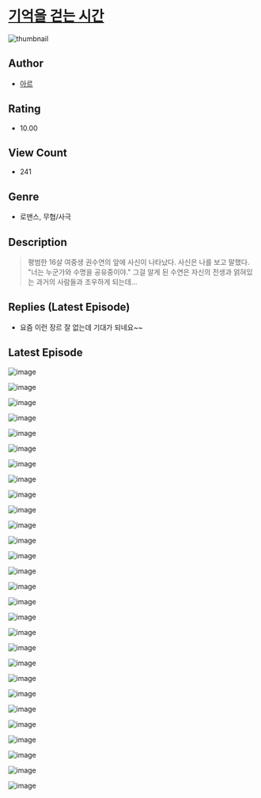 # [기억을 걷는 시간](https://comic.naver.com/bestChallenge/list?titleId=810055)
![thumbnail](https://image-comic.pstatic.net/user_contents_data/challenge_comic/2023/05/23/336801/upload_3991087790802952501_480x623.jpeg)

## Author
- [아르](https://comic.naver.com/artistTitle?id=336801)

## Rating
- 10.00

## View Count
- 241

## Genre
- 로맨스, 무협/사극

## Description
> 평범한 16살 여중생 권수연의 앞에 사신이 나타났다. 사신은 나를 보고 말했다. "너는 누군가와 수명을 공유중이야." 그걸 알게 된 수연은 자신의 전생과 얽혀있는 과거의 사람들과 조우하게 되는데...

## Replies (Latest Episode)
- 요즘 이런 장르 잘 없는데 기대가 되네요~~

## Latest Episode
![image](https://image-comic.pstatic.net/user_contents_data/challenge_comic/2023/05/23/336801/upload_7219945549311914039.jpeg)

![image](https://image-comic.pstatic.net/user_contents_data/challenge_comic/2023/05/23/336801/upload_3919030183816018275.jpeg)

![image](https://image-comic.pstatic.net/user_contents_data/challenge_comic/2023/05/23/336801/upload_3486410871372592230.jpeg)

![image](https://image-comic.pstatic.net/user_contents_data/challenge_comic/2023/05/23/336801/upload_3545794593116676660.jpeg)

![image](https://image-comic.pstatic.net/user_contents_data/challenge_comic/2023/05/23/336801/upload_7377570427376788278.jpeg)

![image](https://image-comic.pstatic.net/user_contents_data/challenge_comic/2023/05/23/336801/upload_4050817862320075107.jpeg)

![image](https://image-comic.pstatic.net/user_contents_data/challenge_comic/2023/05/23/336801/upload_7161064467489436261.jpeg)

![image](https://image-comic.pstatic.net/user_contents_data/challenge_comic/2023/05/23/336801/upload_7365695886466496869.jpeg)

![image](https://image-comic.pstatic.net/user_contents_data/challenge_comic/2023/05/23/336801/upload_3832675854793849188.jpeg)

![image](https://image-comic.pstatic.net/user_contents_data/challenge_comic/2023/05/23/336801/upload_3545006027759431731.jpeg)

![image](https://image-comic.pstatic.net/user_contents_data/challenge_comic/2023/05/23/336801/upload_7148399399157524018.jpeg)

![image](https://image-comic.pstatic.net/user_contents_data/challenge_comic/2023/05/23/336801/upload_3486121682519864932.jpeg)

![image](https://image-comic.pstatic.net/user_contents_data/challenge_comic/2023/05/23/336801/upload_3689353410357114416.jpeg)

![image](https://image-comic.pstatic.net/user_contents_data/challenge_comic/2023/05/23/336801/upload_7293641380489869618.jpeg)

![image](https://image-comic.pstatic.net/user_contents_data/challenge_comic/2023/05/23/336801/upload_3631137589692479537.jpeg)

![image](https://image-comic.pstatic.net/user_contents_data/challenge_comic/2023/05/23/336801/upload_3544395812529845817.jpeg)

![image](https://image-comic.pstatic.net/user_contents_data/challenge_comic/2023/05/23/336801/upload_3618980057780336945.jpeg)

![image](https://image-comic.pstatic.net/user_contents_data/challenge_comic/2023/05/23/336801/upload_7077178538618599734.jpeg)

![image](https://image-comic.pstatic.net/user_contents_data/challenge_comic/2023/05/23/336801/upload_3486130693425214051.jpeg)

![image](https://image-comic.pstatic.net/user_contents_data/challenge_comic/2023/05/23/336801/upload_3846699035523310390.jpeg)

![image](https://image-comic.pstatic.net/user_contents_data/challenge_comic/2023/05/23/336801/upload_7292560767573833779.jpeg)

![image](https://image-comic.pstatic.net/user_contents_data/challenge_comic/2023/05/23/336801/upload_7148958862416361315.jpeg)

![image](https://image-comic.pstatic.net/user_contents_data/challenge_comic/2023/05/23/336801/upload_7018068788422914405.jpeg)

![image](https://image-comic.pstatic.net/user_contents_data/challenge_comic/2023/05/23/336801/upload_4120847768706167601.jpeg)

![image](https://image-comic.pstatic.net/user_contents_data/challenge_comic/2023/05/23/336801/upload_7363446110387582566.jpeg)

![image](https://image-comic.pstatic.net/user_contents_data/challenge_comic/2023/05/23/336801/upload_7364851276916876086.jpeg)

![image](https://image-comic.pstatic.net/user_contents_data/challenge_comic/2023/05/23/336801/upload_3690480238832738662.jpeg)

![image](https://image-comic.pstatic.net/user_contents_data/challenge_comic/2023/05/23/336801/upload_3546922493776455014.jpeg)

